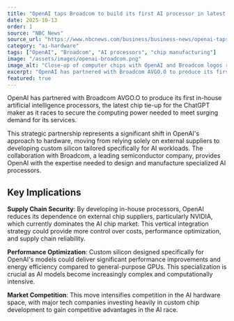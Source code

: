 ```yaml
---
title: "OpenAI taps Broadcom to build its first AI processor in latest chip deal"
date: 2025-10-13
order: 1
source: "NBC News"
source_url: "https://www.nbcnews.com/business/business-news/openai-taps-broadcom-build-first-ai-processor-latest-chip-deal-rcna237300"
category: "ai-hardware"
tags: ["OpenAI", "Broadcom", "AI processors", "chip manufacturing"]
image: "/assets/images/openai-broadcom.png"
image_alt: "Close-up of computer chips with OpenAI and Broadcom logos representing their AI hardware partnership"
excerpt: "OpenAI has partnered with Broadcom AVGO.O to produce its first in-house artificial intelligence processors, the latest chip tie-up for the ChatGPT maker as it races to secure the computing power needed to meet surging demand for its services."
featured: true
---
```


OpenAI has partnered with Broadcom AVGO.O to produce its first in-house artificial intelligence processors, the latest chip tie-up for the ChatGPT maker as it races to secure the computing power needed to meet surging demand for its services.

This strategic partnership represents a significant shift in OpenAI's approach to hardware, moving from relying solely on external suppliers to developing custom silicon tailored specifically for AI workloads. The collaboration with Broadcom, a leading semiconductor company, provides OpenAI with the expertise needed to design and manufacture specialized AI processors.

## Key Implications

**Supply Chain Security**: By developing in-house processors, OpenAI reduces its dependence on external chip suppliers, particularly NVIDIA, which currently dominates the AI chip market. This vertical integration strategy could provide more control over costs, performance optimization, and supply chain reliability.

**Performance Optimization**: Custom silicon designed specifically for OpenAI's models could deliver significant performance improvements and energy efficiency compared to general-purpose GPUs. This specialization is crucial as AI models become increasingly complex and computationally intensive.

**Market Competition**: This move intensifies competition in the AI hardware space, with major tech companies investing heavily in custom chip development to gain competitive advantages in the AI race.
